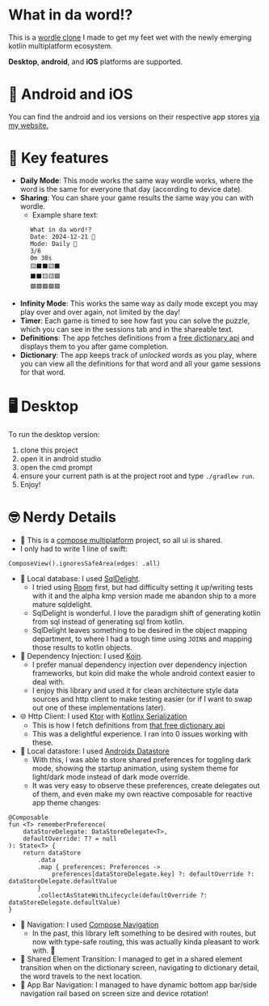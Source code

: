 # What in da word!?

This is a [wordle clone](https://www.nytimes.com/games/wordle/index.html) I made to get my feet wet with the newly
emerging kotlin multiplatform ecosystem.

**Desktop**, **android**, and **iOS** platforms are supported.

# 📱 Android and iOS

You can find the android and ios versions on their respective app
stores [via my website.](https://www.minutesock.com/what_in_da_word.html)

# 🔑 Key features

* **Daily Mode**: This mode works the same way wordle works, where the word is the same for everyone that day (according
  to device date).
* **Sharing**: You can share your game results the same way you can with wordle.
    * Example share text:

```
      What in da word!?
      Date: 2024-12-21 📅
      Mode: Daily 📆
      3/6
      0m 38s
      🟨⬛⬛🟨⬛
      ⬛⬛🟨🟨🟩
      🟩🟩🟩🟩🟩
``` 

* **Infinity Mode**: This works the same way as daily mode except you may play over and over again, not limited by the
  day!
* **Timer**: Each game is timed to see how fast you can solve the puzzle, which you can see in the sessions tab and in
  the shareable text.
* **Definitions**: The app fetches definitions from a [free dictionary api](https://dictionaryapi.dev/) and displays
  them to you after game completion.
* **Dictionary**: The app keeps track of *unlocked* words as you play, where you can view all the definitions for that
  word and all your game sessions for that word.

# 🖥️ Desktop

To run the desktop version:

1. clone this project
2. open it in android studio
3. open the cmd prompt
4. ensure your current path is at the project root and type `./gradlew run`.
5. Enjoy!

# 🤓 Nerdy Details

* 👤 This is a [compose multiplatform](https://www.jetbrains.com/compose-multiplatform/) project, so all ui is shared.
* I only had to write 1 line of swift:

```
ComposeView().ignoresSafeArea(edges: .all)
```

* 💾 Local database: I used [SqlDelight](https://sqldelight.github.io/sqldelight/2.0.2/).
    * I tried using [Room](https://developer.android.com/training/data-storage/room/) first, but had difficulty setting
      it up/writing tests with it and the alpha kmp version made me abandon ship to a more mature sqldelight.
    * SqlDelight is wonderful. I love the paradigm shift of generating kotlin from sql instead of generating sql from
      kotlin.
    * SqlDelight leaves something to be desired in the object mapping department, to where I had a tough time using
      `JOIN`s and mapping those results to kotlin objects.
* 💉 Dependency Injection: I used [Koin](https://insert-koin.io/).
    * I prefer manual dependency injection over dependency injection frameworks, but koin did make the whole android
      context easier to deal with.
    * I enjoy this library and used it for clean architecture style data sources and http client to make testing
      easier (or if I want to swap out one of these implementations later).
* 🌐 Http Client: I used [Ktor](https://ktor.io/)
  with [Kotlinx Serialization](https://kotlinlang.org/docs/serialization.html)
    * This is how I fetch definitions from [that free dictionary api](https://dictionaryapi.dev/)
    * This was a delightful experience. I ran into 0 issues working with these.
* 💾 Local datastore: I used [Androidx Datastore](https://developer.android.com/topic/libraries/architecture/datastore)
    * With this, I was able to store shared preferences for toggling dark mode, showing the startup animation, using
      system theme for light/dark mode instead of dark mode override.
    * It was very easy to observe these preferences, create delegates out of them, and even make my own reactive
      composable for reactive app theme changes:

```
@Composable
fun <T> rememberPreference(
    dataStoreDelegate: DataStoreDelegate<T>,
    defaultOverride: T? = null
): State<T> {
    return dataStore
        .data
        .map { preferences: Preferences ->
            preferences[dataStoreDelegate.key] ?: defaultOverride ?: dataStoreDelegate.defaultValue
        }
        .collectAsStateWithLifecycle(defaultOverride ?: dataStoreDelegate.defaultValue)
}
```

* 🧭 Navigation: I used [Compose Navigation](https://developer.android.com/develop/ui/compose/navigation)
    * In the past, this library left something to be desired with routes, but now with type-safe routing, this was
      actually kinda pleasant to work with. 🌟
* 💫 Shared Element Transition: I managed to get in a shared element transition when on the dictionary screen, navigating
  to dictionary detail, the word travels to the next location.
* 🍫 App Bar Navigation: I managed to have dynamic bottom app bar/side navigation rail based on screen size and device
  rotation!